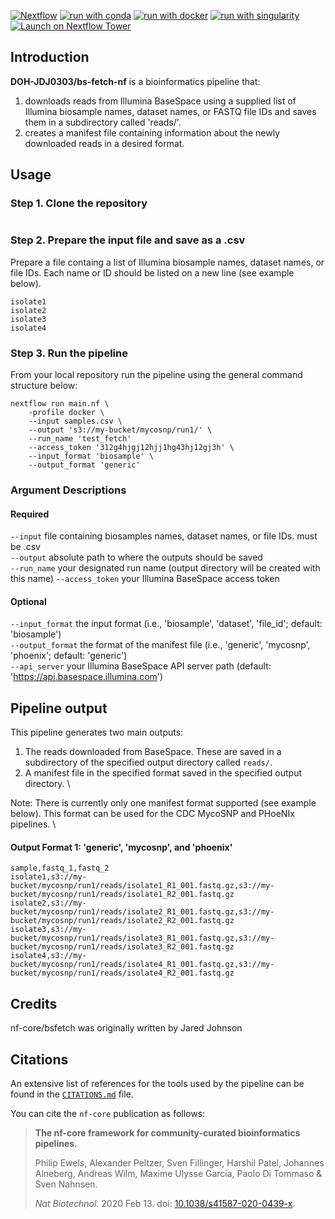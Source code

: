 [![Nextflow](https://img.shields.io/badge/nextflow%20DSL2-%E2%89%A522.10.1-23aa62.svg)](https://www.nextflow.io/)
[![run with conda](http://img.shields.io/badge/run%20with-conda-3EB049?labelColor=000000&logo=anaconda)](https://docs.conda.io/en/latest/)
[![run with docker](https://img.shields.io/badge/run%20with-docker-0db7ed?labelColor=000000&logo=docker)](https://www.docker.com/)
[![run with singularity](https://img.shields.io/badge/run%20with-singularity-1d355c.svg?labelColor=000000)](https://sylabs.io/docs/)
[![Launch on Nextflow Tower](https://img.shields.io/badge/Launch%20%F0%9F%9A%80-Nextflow%20Tower-%234256e7)](https://tower.nf/launch?pipeline=https://github.com/DOH-JDJ0303/bs-fetch-nf)

## Introduction

**DOH-JDJ0303/bs-fetch-nf** is a bioinformatics pipeline that:
1. downloads reads from Illumina BaseSpace using a supplied list of Illumina biosample names, dataset names, or FASTQ file IDs and saves them in a subdirectory called 'reads/'. 
2. creates a manifest file containing information about the newly downloaded reads in a desired format.

## Usage
### Step 1. Clone the repository 
```git clone https://github.com/DOH-JDJ0303/bs-fetch-nf
```
### Step 2. Prepare the input file and save as a .csv
Prepare a file containg a list of Illumina biosample names, dataset names, or file IDs. Each name or ID should be listed on a new line (see example below).
```
isolate1
isolate2
isolate3
isolate4
```

### Step 3. Run the pipeline
From your local repository run the pipeline using the general command structure below:

```
nextflow run main.nf \
    -profile docker \
    --input samples.csv \
    --output 's3://my-bucket/mycosnp/run1/' \
    --run_name 'test_fetch'
    --access_token '312g4hjgj12hjj1hg43hj12gj3h' \
    --input_format 'biosample' \
    --output_format 'generic'
```

### Argument Descriptions
#### Required
`--input`	file containing biosamples names, dataset names, or file IDs. must be .csv \
`--output` absolute path to where the outputs should be saved \
`--run_name` your designated run name (output directory will be created with this name)
`--access_token` your Illumina BaseSpace access token
#### Optional
`--input_format` the input format (i.e., 'biosample', 'dataset', 'file_id'; default: 'biosample') \
`--output_format` the format of the manifest file (i.e., 'generic', 'mycosnp', 'phoenix'; default: 'generic') \
`--api_server` your Illumina BaseSpace API server path (default: 'https://api.basespace.illumina.com')

## Pipeline output
This pipeline generates two main outputs:
1.  The reads downloaded from BaseSpace. These are saved in a subdirectory of the specified output directory called `reads/`.
2.  A manifest file in the specified format saved in the specified output directory. \

Note: There is currently only one manifest format supported (see example below). This format can be used for the CDC MycoSNP and PHoeNIx pipelines. \

#### Output Format 1: 'generic', 'mycosnp', and 'phoenix'
```
sample,fastq_1,fastq_2
isolate1,s3://my-bucket/mycosnp/run1/reads/isolate1_R1_001.fastq.gz,s3://my-bucket/mycosnp/run1/reads/isolate1_R2_001.fastq.gz
isolate2,s3://my-bucket/mycosnp/run1/reads/isolate2_R1_001.fastq.gz,s3://my-bucket/mycosnp/run1/reads/isolate2_R2_001.fastq.gz
isolate3,s3://my-bucket/mycosnp/run1/reads/isolate3_R1_001.fastq.gz,s3://my-bucket/mycosnp/run1/reads/isolate3_R2_001.fastq.gz
isolate4,s3://my-bucket/mycosnp/run1/reads/isolate4_R1_001.fastq.gz,s3://my-bucket/mycosnp/run1/reads/isolate4_R2_001.fastq.gz
```
## Credits

nf-core/bsfetch was originally written by Jared Johnson

## Citations

<!-- TODO nf-core: Add citation for pipeline after first release. Uncomment lines below and update Zenodo doi and badge at the top of this file. -->
<!-- If you use  nf-core/bsfetch for your analysis, please cite it using the following doi: [10.5281/zenodo.XXXXXX](https://doi.org/10.5281/zenodo.XXXXXX) -->

<!-- TODO nf-core: Add bibliography of tools and data used in your pipeline -->

An extensive list of references for the tools used by the pipeline can be found in the [`CITATIONS.md`](CITATIONS.md) file.

You can cite the `nf-core` publication as follows:

> **The nf-core framework for community-curated bioinformatics pipelines.**
>
> Philip Ewels, Alexander Peltzer, Sven Fillinger, Harshil Patel, Johannes Alneberg, Andreas Wilm, Maxime Ulysse Garcia, Paolo Di Tommaso & Sven Nahnsen.
>
> _Nat Biotechnol._ 2020 Feb 13. doi: [10.1038/s41587-020-0439-x](https://dx.doi.org/10.1038/s41587-020-0439-x).
